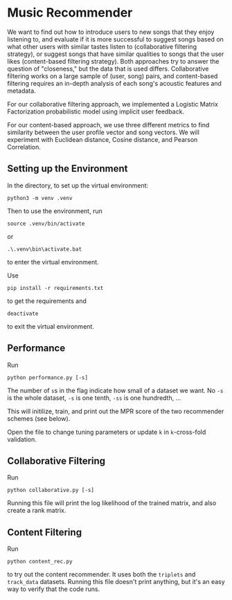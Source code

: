 # Music Recommender

We want to find out how to introduce users to new songs that they enjoy listening to, and evaluate if it is more successful to suggest songs based on what other users with similar tastes listen to (collaborative filtering strategy), or suggest songs that have similar qualities to songs that the user likes (content-based filtering strategy). Both approaches try to answer the question of "closeness," but the data that is used differs. Collaborative filtering works on a large sample of (user, song) pairs, and content-based filtering requires an in-depth analysis of each song's acoustic features and metadata.

For our collaborative filtering approach, we implemented a Logistic Matrix Factorization probabilistic model using implicit user feedback.

For our content-based approach, we use three different metrics to find similarity between the user profile vector and song vectors. We will experiment with Euclidean distance, Cosine distance, and Pearson Correlation.


## Setting up the Environment

In the directory, to set up the virtual environment:

```
python3 -m venv .venv
```

Then to use the environment, run

```
source .venv/bin/activate
```

or

```
.\.venv\bin\activate.bat
```

to enter the virtual environment.

Use

```
pip install -r requirements.txt
```

to get the requirements and

```
deactivate
```

to exit the virtual environment.

## Performance

Run
```
python performance.py [-s]
```

The number of `s`s in the flag indicate how small of a dataset we want. No `-s` is the whole dataset, `-s` is one tenth, `-ss` is one hundredth, ...

This will initilize, train, and print out the MPR score of the two recommender schemes (see below).

Open the file to change tuning parameters or update `k` in `k`-cross-fold validation.

## Collaborative Filtering

Run

```
python collaborative.py [-s]
```

Running this file will print the log likelihood of the trained matrix, and also create a rank matrix.

## Content Filtering

Run

```
python content_rec.py

```

to try out the content recommender. It uses both the `triplets` and `track_data` datasets. Running this file doesn't print anything, but it's an easy way to verify that the code runs.
